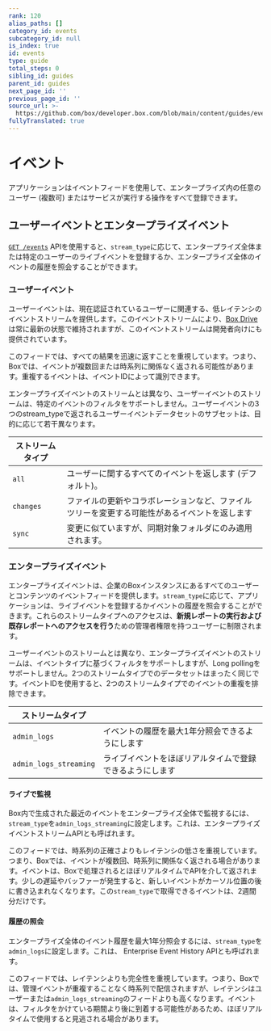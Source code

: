 ```yaml
---
rank: 120
alias_paths: []
category_id: events
subcategory_id: null
is_index: true
id: events
type: guide
total_steps: 0
sibling_id: guides
parent_id: guides
next_page_id: ''
previous_page_id: ''
source_url: >-
  https://github.com/box/developer.box.com/blob/main/content/guides/events/index.md
fullyTranslated: true
---
```

# イベント

アプリケーションはイベントフィードを使用して、エンタープライズ内の任意のユーザー (複数可) またはサービスが実行する操作をすべて登録できます。

## ユーザーイベントとエンタープライズイベント

[`GET /events`](e://get_events) APIを使用すると、`stream_type`に応じて、エンタープライズ全体または特定のユーザーのライブイベントを登録するか、エンタープライズ全体のイベントの履歴を照会することができます。

### ユーザーイベント

ユーザーイベントは、現在認証されているユーザーに関連する、低レイテンシのイベントストリームを提供します。このイベントストリームにより、[Box Drive][drive]は常に最新の状態で維持されますが、このイベントストリームは開発者向けにも提供されています。

このフィードでは、すべての結果を迅速に返すことを重視しています。つまり、Boxでは、イベントが複数回または時系列に関係なく返される可能性があります。重複するイベントは、イベントIDによって識別できます。

エンタープライズイベントのストリームとは異なり、ユーザーイベントのストリームは、特定のイベントのフィルタをサポートしません。ユーザーイベントの3つのstream_typeで返されるユーザーイベントデータセットのサブセットは、目的に応じて若干異なります。

<!-- markdownlint-disable line-length -->

| ストリームタイプ  |                                                |
| --------- | ---------------------------------------------- |
| `all`     | ユーザーに関するすべてのイベントを返します (デフォルト)。                 |
| `changes` | ファイルの更新やコラボレーションなど、ファイルツリーを変更する可能性があるイベントを返します |
| `sync`    | 変更に似ていますが、同期対象フォルダにのみ適用されます。                   |

<!-- markdownlint-enable line-length -->

### エンタープライズイベント

エンタープライズイベントは、企業のBoxインスタンスにあるすべてのユーザーとコンテンツのイベントフィードを提供します。`stream_type`に応じて、アプリケーションは、ライブイベントを登録するかイベントの履歴を照会することができます。これらのストリームタイプへのアクセスは、**新規レポートの実行および既存レポートへのアクセスを行う**ための管理者権限を持つユーザーに制限されます。

ユーザーイベントのストリームとは異なり、エンタープライズイベントのストリームは、イベントタイプに基づくフィルタをサポートしますが、Long pollingをサポートしません。2つのストリームタイプでのデータセットはまったく同じです。イベントIDを使用すると、2つのストリームタイプでのイベントの重複を排除できます。

<!-- markdownlint-disable line-length -->

| ストリームタイプ               |                              |
| ---------------------- | ---------------------------- |
| `admin_logs`           | イベントの履歴を最大1年分照会できるようにします     |
| `admin_logs_streaming` | ライブイベントをほぼリアルタイムで登録できるようにします |

<!-- markdownlint-enable line-length -->

#### ライブで監視

Box内で生成された最近のイベントをエンタープライズ全体で監視するには、`stream_type`を`admin_logs_streaming`に設定します。これは、エンタープライズイベントストリームAPIとも呼ばれます。

このフィードでは、時系列の正確さよりもレイテンシの低さを重視しています。つまり、Boxでは、イベントが複数回、時系列に関係なく返される場合があります。イベントは、Boxで処理されるとほぼリアルタイムでAPIを介して返されます。少しの遅延やバッファーが発生すると、新しいイベントがカーソル位置の後に書き込まれなくなります。この`stream_type`で取得できるイベントは、2週間分だけです。

#### 履歴の照会

エンタープライズ全体のイベント履歴を最大1年分照会するには、`stream_type`を`admin_logs`に設定します。これは、 Enterprise Event History APIとも呼ばれます。

このフィードでは、レイテンシよりも完全性を重視しています。つまり、Boxでは、管理イベントが重複することなく時系列で配信されますが、レイテンシはユーザーまたは`admin_logs_streaming`のフィードよりも高くなります。イベントは、フィルタをかけている期間より後に到着する可能性があるため、ほぼリアルタイムで使用すると見逃される場合があります。

[drive]: https://www.box.com/drive
